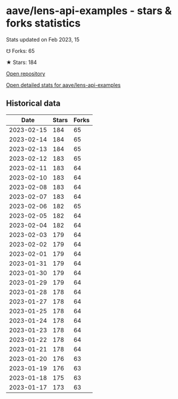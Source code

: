 # aave/lens-api-examples - stars & forks statistics

Stats updated on Feb 2023, 15

☋ Forks: 65

★ Stars: 184

[Open repository](https://github.com/aave/lens-api-examples)

[Open detailed stats for aave/lens-api-examples](https://reviewgithub.com/rep/aave/lens-api-examples)

## Historical data
| Date | Stars | Forks |
|------|-------|-------|
| 2023-02-15 | 184 | 65 | 
| 2023-02-14 | 184 | 65 | 
| 2023-02-13 | 184 | 65 | 
| 2023-02-12 | 183 | 65 | 
| 2023-02-11 | 183 | 64 | 
| 2023-02-10 | 183 | 64 | 
| 2023-02-08 | 183 | 64 | 
| 2023-02-07 | 183 | 64 | 
| 2023-02-06 | 182 | 65 | 
| 2023-02-05 | 182 | 64 | 
| 2023-02-04 | 182 | 64 | 
| 2023-02-03 | 179 | 64 | 
| 2023-02-02 | 179 | 64 | 
| 2023-02-01 | 179 | 64 | 
| 2023-01-31 | 179 | 64 | 
| 2023-01-30 | 179 | 64 | 
| 2023-01-29 | 179 | 64 | 
| 2023-01-28 | 178 | 64 | 
| 2023-01-27 | 178 | 64 | 
| 2023-01-25 | 178 | 64 | 
| 2023-01-24 | 178 | 64 | 
| 2023-01-23 | 178 | 64 | 
| 2023-01-22 | 178 | 64 | 
| 2023-01-21 | 178 | 64 | 
| 2023-01-20 | 176 | 63 | 
| 2023-01-19 | 176 | 63 | 
| 2023-01-18 | 175 | 63 | 
| 2023-01-17 | 173 | 63 | 

